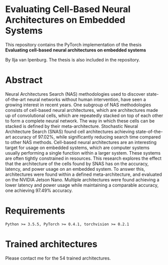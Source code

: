 # Evaluating Cell-Based Neural Architectures on Embedded Systems
This repository contains the PyTorch implementation of the thesis **Evaluating cell-based neural architectures on embedded systems**

By Ilja van Ipenburg.
The thesis is also included in the repository.

# Abstract
Neural Architectures Search (NAS) methodologies used to discover state-of-the-art neural networks without human intervention, have seen a growing interest in recent years. One subgroup of NAS methodologies consists of cell-based neural architectures, which are architectures made up of convolutional cells, which are repeatedly stacked on top of each other to form a complete neural network. The way in which these cells can be stacked is defined by their meta-architecture. Stochastic Neural Architecture Search (SNAS) found cell architectures achieving state-of-the-art accuracy of 97.02%, while significantly reducing search time compared to other NAS methods. Cell-based neural architectures are an interesting target for usage on embedded systems, which are computer systems usually performing a single function within a larger system. These systems are often tightly constrained in resources. This research explores the effect that the architecture of the cells found by SNAS has on the accuracy, latency, and power usage on an embedded system. To answer this, architectures were found within a defined meta-architecture, and evaluated on the NVIDIA Jetson Nano. Multiple architectures were found achieving a lower latency and power usage while maintaining a comparable accuracy, one achieving 97.49% accuracy. 

# Requirements
```
Python >= 3.5.5, PyTorch >= 0.4.1, torchvision >= 0.2.1
```

# Trained architectures
Please contact me for the 54 trained architectures.